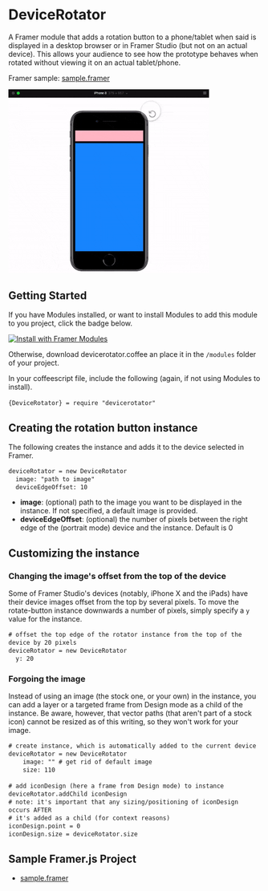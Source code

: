# DeviceRotator
A Framer module that adds a rotation button to a phone/tablet when said is displayed in a desktop browser or in Framer Studio (but not on an actual device). This allows your audience to see how the prototype behaves when rotated without viewing it on an actual tablet/phone.

Framer sample: [sample.framer](https://framer.cloud/CQOqv)

<img src="/readme_images/rotate_device.gif" width="400">

## Getting Started

If you have Modules installed, or want to install Modules to add this module to you project, click the badge below.

<a href='https://open.framermodules.com/DeviceRotator'>
    <img alt='Install with Framer Modules'
    src='https://www.framermodules.com/assets/badge@2x.png' width='160' height='40' />
</a>

Otherwise, download devicerotator.coffee an place it in the `/modules` folder of your project.

In your coffeescript file, include the following (again, if not using Modules to install).

`{DeviceRotator} = require "devicerotator"`

## Creating the rotation button instance
The following creates the instance and adds it to the device selected in Framer.
```
deviceRotator = new DeviceRotator
  image: "path to image"
  deviceEdgeOffset: 10
```
* **image**: (optional) path to the image you want to be displayed in the instance. If not specified, a default image is provided.
* **deviceEdgeOffset**: (optional) the number of pixels between the right edge of the (portrait mode) device and the instance. Default is 0

## Customizing the instance

### Changing the image's offset from the top of the device
Some of Framer Studio's devices (notably, iPhone X and the iPads) have their device images offset from the top by several pixels. To move the rotate-button instance downwards a number of pixels, simply specify a `y` value for the instance.

```
# offset the top edge of the rotator instance from the top of the device by 20 pixels
deviceRotator = new DeviceRotator
  y: 20
 ```
### Forgoing the image

Instead of using an image (the stock one, or your own) in the instance, you can add a layer or a targeted frame from Design mode as a child of the instance. Be aware, however, that vector paths (that aren't part of a stock icon) cannot be resized as of this writing, so they won't work for your image.

```
# create instance, which is automatically added to the current device
deviceRotator = new DeviceRotator
	image: "" # get rid of default image
	size: 110

# add iconDesign (here a frame from Design mode) to instance
deviceRotator.addChild iconDesign
# note: it's important that any sizing/positioning of iconDesign occurs AFTER
# it's added as a child (for context reasons)
iconDesign.point = 0
iconDesign.size = deviceRotator.size
```

## Sample Framer.js Project
* [sample.framer](https://framer.cloud/CQOqv)
